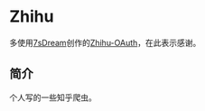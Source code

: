 # Zhihu

多使用[7sDream](https://github.com/7sDream)创作的[Zhihu-OAuth](https://github.com/7sDream/zhihu-oauth)，在此表示感谢。

## 简介

个人写的一些知乎爬虫。

